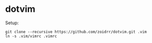 # dotvim

Setup:

    git clone --recursive https://github.com/zoidrr/dotvim.git .vim
    ln -s .vim/vimrc .vimrc
